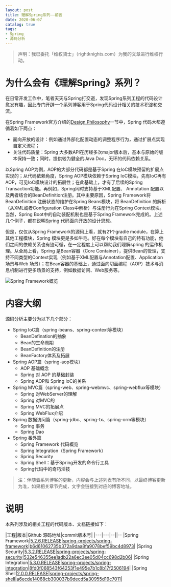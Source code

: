 ```yaml
---
layout: post
title: 理解Spring系列——前言
date: 2020-06-07
catalog: true
tags: 
- Spring
- 源码分析
---
```



> 声明：我已委托「维权骑士」（rightknights.com）为我的文章进行维权行动。

# 为什么会有《理解Spring》系列？ 

在日常开发工作中，笔者天天与Spring打交道，发现Spring系列工程的代码设计愈发有趣，因此专门开辟一个系列博客用于Spring代码设计相关的技术积淀和交流。


在Spring Framework官方介绍的[Design Philosophy](https://docs.spring.io/spring/docs/current/spring-framework-reference/overview.html#overview-philosophy)一节中，Spring 代码大都遵循着如下两点：
- 面向开放的设计：例如通过外部化配置动态的调整程序行为，通过扩展点实现自定义流程；
- 关注代码质量：Spring 大多数API在历经多次major版本后，基本与原始的版本保持一致；同时，提供较为健全的Java Doc，无环的代码依赖关系。

以Spring AOP为例，AOP的大部分代码都是基于Spring 在IoC模块预留的扩展点实现的；从代码依赖角度，Spring AOP模块依赖于Spring IoC模块，先有IoC再有AOP，可见IoC模块设计的拓展性；在此基础上，才有了后续的Spring Transaction功能。再例如，Spring同时支持基于XML配置、 Annotation 配置以及两者结合的BeanDefinition注册。其中主要原因，Spring Framework将 BeanDefinition 注册状态的维护在Spring Beans模块，将 BeanDefinition 的解析（从XML或者Configuration Class中解析）与注册行为在Spring Context模块。当然，Spring Boot中的自动装配机制也是基于Spring Framework完成的。上述几个例子，都在说明Spring 代码面向开放的设计思想。

但是，仅仅从Spring Framework的源码上看，就有21个gradle module，在算上其他工程模块，Spring 模块更是多如牛毛。好在每个模块有自己的特有功能，他们之间的依赖关系也有迹可循，在一定程度上可以帮助我们理解spring 的运作机理。从全局上看，Spring 是Bean容器（Core Container），提供Bean的管理，支持不同类型的Context实现（例如基于XML配置与Annotation配置、Application场景与Web 场景）；在Bean容器的基础上，通过面向切面编程（AOP）技术与消息机制进行更多场景的支持，例如数据访问、Web服务等。

![Spring Framework概览](https://docs.spring.io/spring/docs/4.0.x/spring-framework-reference/html/images/spring-overview.png)


# 内容大纲
源码分析主要分为以下几个部分：

- Spring IoC篇（spring-beans、spring-context等模块）
    - BeanDefination的抽象
    - Bean的生命周期
    - BeanDefinition的注册
    - BeanFactory体系及拓展
- Spring AOP篇（spring-aop模块）
    - AOP 基础概念
    - Spring 对 AOP 的基础封装
    - Spring AOP和 Spring IoC的关系
- Spring MVC篇（spring-web、spring-webmvc、spring-webflux等模块）
    - Spring 对WebServer的理解
    - Spring 对MVC的
    - Spring MVC的拓展点
    - Spring WebFlux介绍
- Spring 数据访问篇（spring-jdbc、spring-tx、spring-orm等模块）
    - Spring 事务
    - Spring Dao
- Spring 番外篇
    - Spring Framework 代码概览
    - Spring Integration（Spring Framework）
    - Spring Security
    - Spring Shell：基于Spring开发的命令行工具
    - Spring代码中的奇巧淫技

> 注：伴随着系列博客的更新，内容会与上述列表有所不同，以最终博客更新为准，如果相关章节完成，文字会链接到对应的博客地址。

# 说明

本系列涉及的相关工程的代码版本、文档链接如下：

|工程|版本|Github 源码地址|commit版本号|
|---|---|--||--
|Spring Framework|[5.2.6.RELEASE](https://docs.spring.io/spring/docs/5.2.6.RELEASE/spring-framework-reference/)|[spring-projects/spring-framework](https://github.com/spring-projects/spring-framework)|[b6d61062735b372a9daa8fa9078bef59bc4d8973](https://github.com/spring-projects/spring-framework/commit/b6d61062735b372a9daa8fa9078bef59bc4d8973)|
|Spring Security|[5.3.2.RELEASE](https://docs.spring.io/spring-security/site/docs/5.3.2.RELEASE/reference/html5/)|[spring-projects/spring-security](https://github.com/spring-projects/spring-security)|[532e546355ee1adb22a6ec3ee05d04cc698d2b06](https://github.com/spring-projects/spring-security/commit/532e546355ee1adb22a6ec3ee05d04cc698d2b06)|
|Spring Integration|[5.3.0.RELEASE](https://docs.spring.io/spring-integration/docs/5.3.0.RELEASE/reference/html/)|[spring-projects/spring-integration](https://github.com/spring-projects/spring-integration)|[8fd0f068543f64253f1e495e7b1c8b17f2506194](https://github.com/spring-projects/spring-integration/commit/8fd0f068543f64253f1e495e7b1c8b17f2506194)|
|Spring Shell|[2.0.0.RELEASE](https://docs.spring.io/spring-shell/docs/2.0.0.RELEASE/reference/htmlsingle)|[spring-projects/spring-shell](https://github.com/spring-projects/spring-shell)|[a6ecde14068cb300037b9decd5a30955d19c7011](https://github.com/spring-projects/spring-shell/commit/a6ecde14068cb300037b9decd5a30955d19c7011)|

